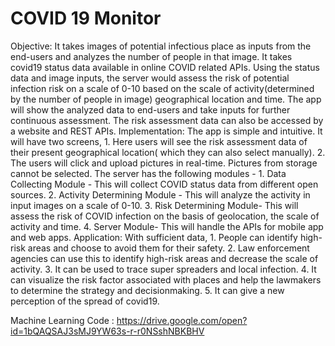 # COVID 19 Monitor

Objective: It takes images of potential infectious place as inputs from the end-users and analyzes the
number of people in that image. It takes covid19 status data available in online COVID related APIs.
Using the status data and image inputs, the server would assess the risk of potential infection risk on a
scale of 0-10 based on the scale of activity(determined by the number of people in image) geographical
location and time. The app will show the analyzed data to end-users and take inputs for further
continuous assessment. The risk assessment data can also be accessed by a website and REST APIs.
Implementation: The app is simple and intuitive. It will have two screens, 1. Here users will see the risk
assessment data of their present geographical location( which they can also select manually). 2. The
users will click and upload pictures in real-time. Pictures from storage cannot be selected. The server
has the following modules - 1. Data Collecting Module - This will collect COVID status data from different
open sources. 2. Activity Determining Module - This will analyze the activity in input images on a scale
of 0-10. 3. Risk Determining Module- This will assess the risk of COVID infection on the basis of
geolocation, the scale of activity and time. 4. Server Module- This will handle the APIs for mobile app and
web apps.
Application: With sufficient data, 1. People can identify high-risk areas and choose to avoid them for
their safety. 2. Law enforcement agencies can use this to identify high-risk areas and decrease the scale
of activity. 3. It can be used to trace super spreaders and local infection. 4. It can visualize the risk
factor associated with places and help the lawmakers to determine the strategy and decisionmaking. 5.
It can give a new perception of the spread of covid19.

Machine Learning Code : https://drive.google.com/open?id=1bQAQSAJ3sMJ9YW63s-r-r0NSshNBKBHV
